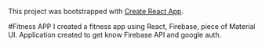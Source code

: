This project was bootstrapped with [Create React App](https://github.com/facebook/create-react-app).

#Fitness APP
I created a fitness app using React, Firebase, piece of Material UI.
Application created to get know Firebase API and google auth.
